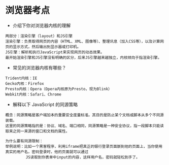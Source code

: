# 浏览器考点

- 介绍下你对浏览器内核的理解

```
两部分：渲染引擎（layout）和JS引擎
渲染引擎：负责取得网页的内容（HTML、XML、图像等）、整理讯息（加入CSS等），以及计算网页的显示方式，然后输出到显示器或打印机。
JS引擎：解析和执行JavaScript来实现网页的动态效果。
最开始渲染引擎和JS引擎没有明确的区分，后来JS引擎越来越独立，内核倾向于指渲染引擎。
```

- 常见的浏览器内核有哪些？

```
Trident内核：IE
Gecko内核：Firefox
Presto内核：Opera（Opera内核原为Presto，现为Blink）
Webkit内核：Safari、Chrome
```

- 解释以下 JavaScript 的同源策略

```
概念：同源策略是客户端加本的重要安全度量标准。其目的是防止某个文档或脚本从多个不同源装载。
这里的同源策略指的是：协议、域名、端口相同，同源策略是一种安全协议，指一段脚本只能读取来之同一来源的窗口和文档的属性。

为什么要有同源限制：
举例说明：比如一个黑客程序，利用iframe把真正的银行登录页面嵌到他的页面上，当你使用真实的用户名，密码登录时，他的页面就可以通过
         JS读取到你表单中input的内容，这样用户名，密码就轻松到手了。
```
